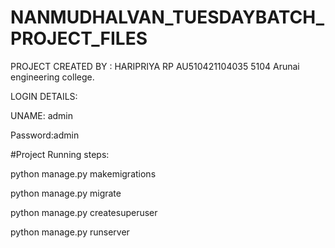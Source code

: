 # NANMUDHALVAN_TUESDAYBATCH_PROJECT_FILES

PROJECT CREATED BY : HARIPRIYA RP
AU510421104035
5104 Arunai engineering college.
                    



LOGIN DETAILS:


UNAME: admin


Password:admin




#Project Running steps:

python manage.py makemigrations

python manage.py migrate

python manage.py createsuperuser

python manage.py runserver
